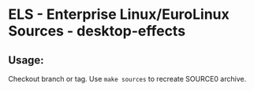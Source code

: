# ELS - Enterprise Linux/EuroLinux Sources - desktop-effects
 
## Usage:
  Checkout branch or tag. Use `make sources` to recreate  SOURCE0 archive.
